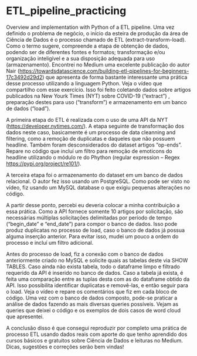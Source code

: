 # ETL_pipeline_practicing
Overview and implementation with Python of a ETL pipeline.
Uma vez definido o problema de negócio, o início  da esteira de produção da área de Ciência de Dados é o processo chamado de ETL (extract-transform-load). Como o termo sugere, compreende a etapa de obtenção de dados, podendo ser de diferentes fontes e formatos; transformação e/ou organização inteligível e a sua disposição adequada para uso (armazenamento).
Encontrei no Medium uma excelente publicação do autor Nair (<https://towardsdatascience.com/building-etl-pipelines-for-beginners-17c3492d29d2>) que apresenta de forma bastante interessante uma prática desse processo utilizando a linguagem Python. Veja o vídeo que compartilho com esse exercício.
Isso foi feito coletando dados sobre artigos publicados na New Yourk Times (NYT) sobre COVID-19 (“extract”) , preparação destes para uso (“transform”) e armazenamento em um banco de dados (“load”).

A primeira etapa do ETL é realizada com o uso de uma API  da NYT  (<https://developer.nytimes.com/>). A etapa seguinte de transformação dos dados neste caso, basicamente é um processo de data cleanning  and filtering, como a remoção de duplicatas e daqueles que não possuem headline. Também foram desconsiderados do dataset artigos “op-ends”. Repare no código que incluí um filtro para remoção de emoticons do headline utilizando o módulo re do Phython (regular expression – Regex <https://pypi.org/project/re101/>).

A terceira etapa foi o armazenamento do dataset em um banco de dados relacional. O autor fez isso usando um PostgreSQL. Como pode ser visto no vídeo, fiz usando um MySQL database o que exigiu pequenas alterações no código.

A partir desse ponto, percebi eu deveria colocar a minha contribuição a essa prática. Como a API fornece somente 10 artigos por solicitação, são necessárias múltiplas solicitações delimitadas por período de tempo (“begin_date” e “end_date”) para compor o banco de dados. Isso pode produz duplicatas no processo de load, caso o banco de dados já possua alguma inserção anterior. Para evitar isso, mudei um pouco a ordem do processo e incluí um filtro adicional.

Antes do processo de load, fiz a conexão com o banco de dados anteriormente criado no MySQL e solicite quais as tabelas deste via SHOW TABLES. Caso ainda não exista tabela, todo o dataframe limpo e filtrado requerido da API é inserido no banco de dados. Caso a tabela já exista, é feita uma comparação entre as tuplas desta com as do dataframe obtido da API. Isso possibilita identificar duplicatas e removê-las, e então seguir para o load. Veja o vídeo e repare os comentários que fiz em cada bloco de código.
Uma vez com o banco de dados composto, pode-se praticar a análise de dados fazendo as mais diversas queries possíveis. Vejam as queries que deixei o código e os exemplos de dois casos de word cloud que apresentei.

A conclusão disso é que consegui reproduzir por completo uma prática de processo ETL usando dados reais com  aporte do que tenho aprendido dos cursos básicos e gratuitos sobre Ciência de Dados e leituras no Medium.
Dicas, sugestões e correções serão bem vindas!
